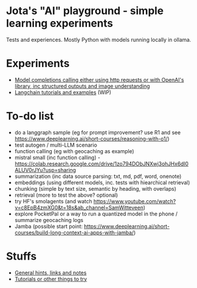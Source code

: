 # Jota's "AI" playground - simple learning experiments

Tests and experiences. Mostly Python with models running locally in ollama.

# Experiments

- [Model completions calling either using http requests or with OpenAI's library, inc structured outputs and image understanding](01.ModelCalling/README.md)
- [Langchain tutorials and examples](02.Langchain/README.md) (WIP)

# To-do list

- do a langgraph sample (eg for prompt improvement? use R1 and see https://www.deeplearning.ai/short-courses/reasoning-with-o1/)
- test autogen / multi-LLM scenario
- function calling (eg with geocaching as example)
- mistral small (inc function calling) - https://colab.research.google.com/drive/1zo794DObJNXwj3ohJHx6dI0ALUV0rJYu?usp=sharing
- summarization (inc data source parsing: txt, md, pdf, word, onenote)
- embeddings (using different models, inc. tests with hiearchical retrieval)
- chunking (simple by text size, semantic by heading, with overlaps)
- retrieval (more to test the above? optional)
- try HF's smolagents (and watch https://www.youtube.com/watch?v=c8EpB4zmXG0&t=18s&ab_channel=SamWitteveen)
- explore PocketPal or a way to run a quantized model in the phone / summarize geocaching logs
- Jamba (possible start point: https://www.deeplearning.ai/short-courses/build-long-context-ai-apps-with-jamba/)

# Stuffs

- [General hints, links and notes](GeneralNotes.md)
- [Tutorials or other things to try](TutorialsAndLinks.md)
